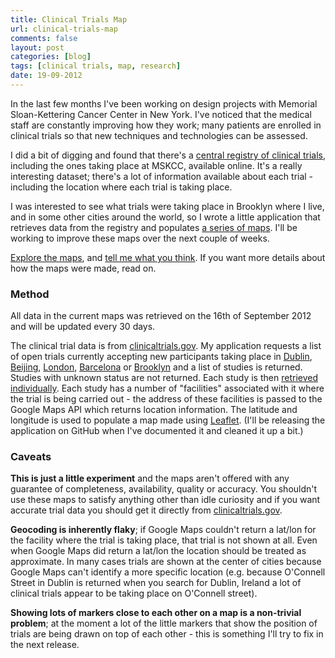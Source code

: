 ```yaml
---
title: Clinical Trials Map
url: clinical-trials-map
comments: false
layout: post
categories: [blog]
tags: [clinical trials, map, research]
date: 19-09-2012
---
```

In the last few months I've been working on design projects with Memorial Sloan-Kettering Cancer Center in New York. I've noticed that the medical staff are constantly improving how they work; many patients are enrolled in clinical trials so that new techniques and technologies can be assessed.

I did a bit of digging and found that there's a <a href="http://clinicaltrials.gov">central registry of clinical trials</a>, including the ones taking place at MSKCC, available online. It's a really interesting dataset; there's a lot of information available about each trial - including the location where each trial is taking place.

I was interested to see what trials were taking place in Brooklyn where I live, and in some other cities around the world, so I wrote a little application that retrieves data from the registry and populates <a href="http://trials.paulmay.org"> a series of maps</a>. I'll be working to improve these maps over the next couple of weeks.

<a href="http://trials.paulmay.org">Explore the maps</a>, and <a href="http://twitter.com/paulmmay">tell me what you think</a>. If you want more details about how the maps were made, read on. 

### Method
All data in the current maps was retrieved on the 16th of September 2012 and will be updated every 30 days.

The clinical trial data is from <a href="http://clinicaltrials.gov">clinicaltrials.gov</a>. My application requests a list of open trials currently accepting new participants taking place in <a href="http://clinicaltrials.gov/ct2/results?recr=Open&no_unk=Y&cntry1=EU%3AIE&locn=Dublin&displayxml=true">Dublin</a>, <a href="http://clinicaltrials.gov/ct2/results?recr=Open&no_unk=Y&cntry1=ES%3ACN&locn=beijing&displayxml=true">Beijing</a>, <a href="http://clinicaltrials.gov/ct2/results?recr=Open&no_unk=Y&cntry1=EU%3AGB&locn=London&displayxml=true">London</a>, <a href="http://clinicaltrials.gov/ct2/results?recr=Open&no_unk=Y&cntry1=EU%3AES&locn=Barcelona&displayxml=true">Barcelona</a> or  <a href="http://clinicaltrials.gov/ct2/results?recr=Open&no_unk=Y&cntry1=NA%3AUS&state1=NA%3AUS%3ANY&locn=Brooklyn&displayxml=true">Brooklyn</a> and a list of studies is returned. Studies with unknown status are not returned. Each study is then <a href="http://clinicaltrials.gov/ct2/show/NCT00463294?displayxml=true">retrieved individually</a>. Each study has a number of "facilities" associated with it where the trial is being carried out - the address of these facilities is passed to the Google Maps API which returns location information. The latitude and longitude is used to populate a map made using <a href="http://leaflet.cloudmade.com/">Leaflet</a>. (I'll be releasing the application on GitHub when I've documented it and cleaned it up a bit.)

<h3 id="caveats">Caveats</h3>
<strong>This is just a little experiment</strong> and the maps aren't offered with any guarantee of completeness, availability, quality or accuracy. You shouldn't use these maps to satisfy anything other than idle curiosity and if you want accurate trial data you should get it directly from <a href="http://clinicaltrials.gov">clinicaltrials.gov</a>.

<strong>Geocoding is inherently flaky</strong>; if Google Maps couldn't return a lat/lon for the facility where the trial is taking place, that trial is not shown at all. Even when Google Maps did return a lat/lon the location should be treated as approximate. In many cases trials are shown at the center of cities because Google Maps can't identify a more specific location (e.g. because  O'Connell Street in Dublin is returned when you search for Dublin, Ireland a lot of clinical trials appear to be taking place on O'Connell street). 

<strong>Showing lots of markers close to each other on a map is a non-trivial problem</strong>; at the moment a lot of the little markers that show the position of trials are being drawn on top of each other - this is something I'll try to fix in the next release.  
